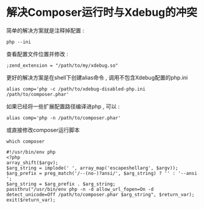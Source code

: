 # 解决Composer运行时与Xdebug的冲突

简单的解决方案就是注释掉配置 : 

```
php --ini
```

查看配置文件位置并修改 : 

```
;zend_extension = "/path/to/my/xdebug.so"
```

更好的解决方案是在shell下创建alias命令 , 调用不包含Xdebug配置的php.ini

```
alias comp='php -c /path/to/xdebug-disabled-php.ini /path/to/composer.phar'
```

如果已经将一些扩展配置路径编译进php , 可以 : 

```
alias comp='php -n /path/to/composer.phar'
```

或直接修改composer运行脚本

```
which composer
```

```
#!/usr/bin/env php
<?php
array_shift($argv);
$arg_string = implode(' ', array_map('escapeshellarg', $argv));
$arg_prefix = preg_match('/--(no-)?ansi/', $arg_string) ? '' : '--ansi ';
$arg_string = $arg_prefix . $arg_string;
passthru("/usr/bin/env php -n -d allow_url_fopen=On -d detect_unicode=Off /path/to/composer.phar $arg_string", $return_var);
exit($return_var);
```




